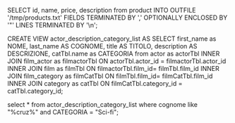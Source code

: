 SELECT id, name, price, description from product
  INTO OUTFILE '/tmp/products.txt'
  FIELDS TERMINATED BY ',' OPTIONALLY ENCLOSED BY '"'
  LINES TERMINATED BY '\n';

CREATE VIEW actor_description_category_list AS
SELECT first_name as NOME, last_name AS COGNOME, title AS TITOLO, description AS DESCRIZIONE, catTbl.name as CATEGORIA  from actor as actorTbl 
INNER JOIN film_actor as filmactorTbl ON actorTbl.actor_id = filmactorTbl.actor_id 
INNER JOIN film as filmTbl ON filmactorTbl.film_id= filmTbl.film_id
INNER JOIN film_category as filmCatTbl ON filmTbl.film_id= filmCatTbl.film_id
INNER JOIN category as catTbl ON filmCatTbl.category_id = catTbl.category_id;

select * from actor_description_category_list where cognome like "%cruz%" and CATEGORIA = "Sci-fi";